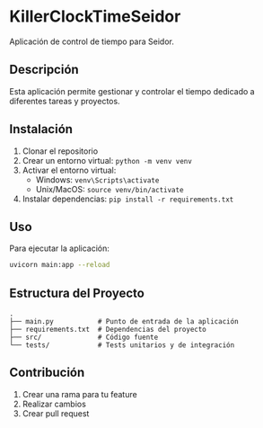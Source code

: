 # KillerClockTimeSeidor

Aplicación de control de tiempo para Seidor.

## Descripción

Esta aplicación permite gestionar y controlar el tiempo dedicado a diferentes tareas y proyectos.

## Instalación

1. Clonar el repositorio
2. Crear un entorno virtual: `python -m venv venv`
3. Activar el entorno virtual:
   - Windows: `venv\Scripts\activate`
   - Unix/MacOS: `source venv/bin/activate`
4. Instalar dependencias: `pip install -r requirements.txt`

## Uso

Para ejecutar la aplicación:

```bash
uvicorn main:app --reload
```

## Estructura del Proyecto

```
.
├── main.py           # Punto de entrada de la aplicación
├── requirements.txt  # Dependencias del proyecto
├── src/              # Código fuente
└── tests/            # Tests unitarios y de integración
```

## Contribución

1. Crear una rama para tu feature
2. Realizar cambios
3. Crear pull request